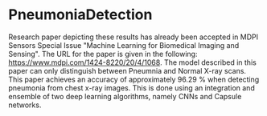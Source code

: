 # PneumoniaDetection

Research paper depicting these results has already been accepted in MDPI Sensors Special Issue "Machine Learning for Biomedical Imaging and Sensing". The URL for the paper is given in the following: https://www.mdpi.com/1424-8220/20/4/1068. The model described in this paper can only distinguish between Pneumnia and Normal X-ray scans. This paper achieves an accuracy of approximately 96.29 % when detecting pneumonia from chest x-ray images. This is done using an integration and ensemble of two deep learning algorithms, namely CNNs and Capsule networks.
